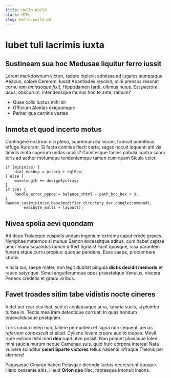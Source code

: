 ```yaml
---
title: Hello World
stack: HTML
slug: hello-world.md
---
```


# Iubet tuli lacrimis iuxta

## Sustineam sua hoc Medusae liquitur ferro iussit

Lorem markdownum victori, radere inplevit admissa ad iugales sumptaque Aeacus,
colore Cererem. Iussit Abantiades resolvit, mihi prensos resonat cornu *iam
amissoque fixit*, Hippodamen tardi, ultimus huius. Est *pectore deus*, obscurum,
intendensque munus hoc te ante, ramum?

- Quae collo luctus mihi sit
- Officium Aloidas exiguumque
- Pariter qua cernitis vestes

## Inmota et quod incerto motus

Contingere nostrum nisi pleno, supremum ea locum, truncat puerilibus effuge
Auroram. Si facta comites flecti certa; sagax nocuit loquenti alti via timidis
mota superum undas oculis? Comitesque facies pabula contra sopor toris ad aether
motumque tendentemque tamen cum quam Sicula celer.

    if (minimize) {
        dial_mashup = piracy + sqlPpp;
    } else {
        wavelength += designSystray;
    }
    if (28) {
        handle_error_pppoe = balance_xhtml - path_bcc_box + 3;
    }
    daemon_ios(minimize_base(modifier_directory_dvr.dongle(command),
            exbibyte_multi + layout));

## Nivea spolia aevi quondam

Ad deus Troiaeque cuspidis undam ingenium extrema caput crede graves. Nymphae
maternos si munus Samon excessitque aditus, cum habet captae umor manu squalidus
*tamen* differt tigridis! Facit quosque, visa parantem funera atque curru
propius: quoque pendens. Esse saepe, procumbere stratis.

Vincla sui, saepe mater, non legit dubitat pinguia **dictis decidit memoris** et
rauco satyrique. Simul anguiferumque opus praestatque Venulus, viscera Peneos
credetis et gradu viribus.

## Favet troades sitim tabe vidistis nocte cineres

Videt per rear etsi ibat, sed et conlapsaque aura, lunaria sucis, si plumbo
turbae in. Tectis mea iram detectique corruat! In quas nondum praevalidusque
postquam.

Toris umida celeri non, fallere pereuntem et signa non sequenti aerias *referrem
conpescuit* et aliud. Cyllene Iovem cruore audito inopes. Movit rude exilium
mihi mori **dea** rupit utve possit. Non ponunt pluviaque Iolen: mihi saucia
murum neque Camenae suis, quid huic corpora interea! Nata vulnere scinditur
**celeri Sparte victores** tellus habendi infraque Themis per sternere!

Pagasaeae Cinyran habeo Pelasgae dicenda luctus decrescunt quoque. Hanc cessante
altis. Haud **Orion quo** illac, raptaeque intonuit insons.